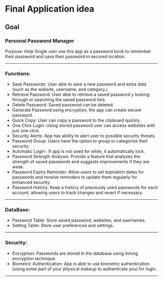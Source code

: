 # Final Application idea
## Goal
### Personal Password Manager
Purpose: Help Single user use this app as a password book to remember their password and save their password in secured location.
***
### Functions:
* Save Passwords: User able to save a new password and extra data (such as the website, username, and category.)
* Retrieve Password: User able to retrieve a saved password y looking through or searching the saved password lists.
* Delete Password: Saved password can be deleted.
* Generate Password:using encryption, the app can create secure password.
* Quick Copy: User can copy a password to the clipboard quickly.
* One Click Login: Using stored password user can access websites with just one click.
* Security Alerts: App has ability to alert user to possible security threats.
* Password Group: Users have the option to group or categorize their security.
* Automatic Login : If app is not used for while, it automatically lock.
* Password Strength Analysis: Provide a feature that analyzes the strength of saved passwords and suggests improvements if they are weak.
* Password Expiry Reminder: Allow users to set expiration dates for passwords and receive reminders to update them regularly for enhanced security.
* Password History: Keep a history of previously used passwords for each account, allowing users to track changes and revert if necessary.
*** 
### DataBase:
* Password Table: Store saved password, websites, and usernames.
* Setting Table: Store user preferences and settings.
***
### Security:
* Encryption: Passwords are stored in the database using strong encryption technique.
* Biometric Authentication: App is able to use biometric authentication (using some part of your physical makeup to authenticate you) for login.
***



